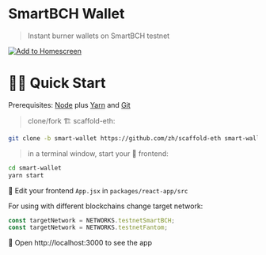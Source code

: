 # SmartBCH Wallet

> Instant burner wallets on SmartBCH testnet

[![Add to Homescreen](https://img.shields.io/badge/Skynet-Add%20To%20Homescreen-00c65e?logo=skynet&labelColor=0d0d0d)](https://homescreen.hns.siasky.net/#/skylink/AQDY4Z6jN8p47Ko6vnkqpppy5d3jUI9teoL-sfoLAeorzA)

# 🏄‍♂️ Quick Start

Prerequisites: [Node](https://nodejs.org/en/download/) plus [Yarn](https://classic.yarnpkg.com/en/docs/install/) and [Git](https://git-scm.com/downloads)

> clone/fork 🏗 scaffold-eth:

```bash
git clone -b smart-wallet https://github.com/zh/scaffold-eth smart-wallet
```

> in a terminal window, start your 📱 frontend:

```bash
cd smart-wallet
yarn start
```

📝 Edit your frontend `App.jsx` in `packages/react-app/src`

For using with different blockchains change target network:

```js
const targetNetwork = NETWORKS.testnetSmartBCH;
const targetNetwork = NETWORKS.testnetFantom;
```

📱 Open http://localhost:3000 to see the app
